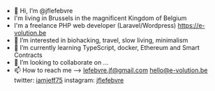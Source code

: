 - 👋 Hi, I’m @jflefebvre
- I'm living in Brussels in the magnificent Kingdom of Belgium
- I'm a freelance PHP web developer (Laravel/Wordpress) https://e-volution.be
- 👀 I’m interested in biohacking, travel, slow living, minimalism
- 🌱 I’m currently learning TypeScript, docker, Ethereum and Smart Contracts
- 💞️ I’m looking to collaborate on ...
- 📫 How to reach me --> lefebvre.jf@gmail.com hello@e-volution.be twitter: [iamjeff75](https://twitter.com/iamjeff75) instagram: [jflefebvre](https://www.instagram.com/jflefebvre/)

<!---
jflefebvre/jflefebvre is a ✨ special ✨ repository because its `README.md` (this file) appears on your GitHub profile.
You can click the Preview link to take a look at your changes.
--->
